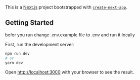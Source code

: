This is a [Next.js](https://nextjs.org/) project bootstrapped with [`create-next-app`](https://github.com/vercel/next.js/tree/canary/packages/create-next-app).

## Getting Started
befor you run 
change .env.example file to .env and run it locally 

First, run the development server:

```bash
npm run dev
# or
yarn dev
```

Open [http://localhost:3000](http://localhost:3000) with your browser to see the result.


